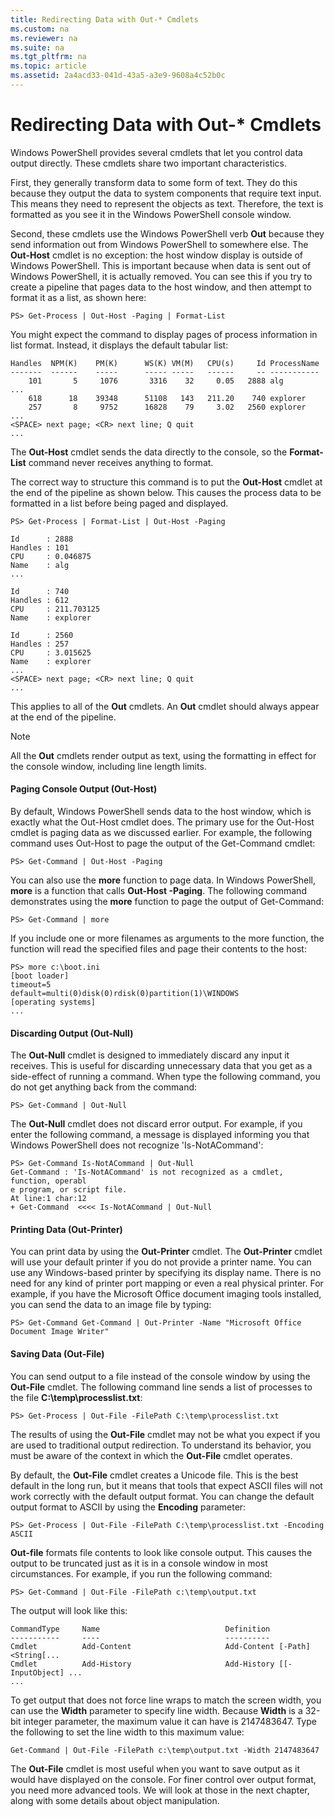 ```yaml
---
title: Redirecting Data with Out-* Cmdlets
ms.custom: na
ms.reviewer: na
ms.suite: na
ms.tgt_pltfrm: na
ms.topic: article
ms.assetid: 2a4acd33-041d-43a5-a3e9-9608a4c52b0c
---
```

# Redirecting Data with Out-* Cmdlets
Windows PowerShell provides several cmdlets that let you control data output directly. These cmdlets share two important characteristics.

First, they generally transform data to some form of text. They do this because they output the data to system components that require text input. This means they need to represent the objects as text. Therefore, the text is formatted as you see it in the Windows PowerShell console window.

Second, these cmdlets use the Windows PowerShell verb **Out** because they send information out from Windows PowerShell to somewhere else. The **Out\-Host** cmdlet is no exception: the host window display is outside of Windows PowerShell. This is important because when data is sent out of Windows PowerShell, it is actually removed. You can see this if you try to create a pipeline that pages data to the host window, and then attempt to format it as a list, as shown here:

```
PS> Get-Process | Out-Host -Paging | Format-List
```

You might expect the command to display pages of process information in list format. Instead, it displays the default tabular list:

```
Handles  NPM(K)    PM(K)      WS(K) VM(M)   CPU(s)     Id ProcessName
-------  ------    -----      ----- -----   ------     -- -----------
    101       5     1076       3316    32     0.05   2888 alg
...
    618      18    39348      51108   143   211.20    740 explorer
    257       8     9752      16828    79     3.02   2560 explorer
...
<SPACE> next page; <CR> next line; Q quit
...
```

The **Out\-Host** cmdlet sends the data directly to the console, so the **Format\-List** command never receives anything to format.

The correct way to structure this command is to put the **Out\-Host** cmdlet at the end of the pipeline as shown below. This causes the process data to be formatted in a list before being paged and displayed.

```
PS> Get-Process | Format-List | Out-Host -Paging

Id      : 2888
Handles : 101
CPU     : 0.046875
Name    : alg
...

Id      : 740
Handles : 612
CPU     : 211.703125
Name    : explorer

Id      : 2560
Handles : 257
CPU     : 3.015625
Name    : explorer
...
<SPACE> next page; <CR> next line; Q quit
...
```

This applies to all of the **Out** cmdlets. An **Out** cmdlet should always appear at the end of the pipeline.

> [!NOTE]
> All the **Out** cmdlets render output as text, using the formatting in effect for the console window, including line length limits.

#### Paging Console Output (Out\-Host)
By default, Windows PowerShell sends data to the host window, which is exactly what the Out\-Host cmdlet does. The primary use for the Out\-Host cmdlet is paging data as we discussed earlier. For example, the following command uses Out\-Host to page the output of the Get\-Command cmdlet:

```
PS> Get-Command | Out-Host -Paging
```

You can also use the **more** function to page data. In Windows PowerShell, **more** is a function that calls **Out\-Host \-Paging**. The following command demonstrates using the **more** function to page the output of Get\-Command:

```
PS> Get-Command | more
```

If you include one or more filenames as arguments to the more function, the function will read the specified files and page their contents to the host:

```
PS> more c:\boot.ini
[boot loader]
timeout=5
default=multi(0)disk(0)rdisk(0)partition(1)\WINDOWS
[operating systems]
...
```

#### Discarding Output (Out\-Null)
The **Out\-Null** cmdlet is designed to immediately discard any input it receives. This is useful for discarding unnecessary data that you get as a side\-effect of running a command. When type the following command, you do not get anything back from the command:

```
PS> Get-Command | Out-Null
```

The **Out\-Null** cmdlet does not discard error output. For example, if you enter the following command, a message is displayed informing you that Windows PowerShell does not recognize 'Is\-NotACommand':

```
PS> Get-Command Is-NotACommand | Out-Null
Get-Command : 'Is-NotACommand' is not recognized as a cmdlet, function, operabl
e program, or script file.
At line:1 char:12
+ Get-Command  <<<< Is-NotACommand | Out-Null
```

#### Printing Data (Out\-Printer)
You can print data by using the **Out\-Printer** cmdlet. The **Out\-Printer** cmdlet will use your default printer if you do not provide a printer name. You can use any Windows\-based printer by specifying its display name. There is no need for any kind of printer port mapping or even a real physical printer. For example, if you have the Microsoft Office document imaging tools installed, you can send the data to an image file by typing:

```
PS> Get-Command Get-Command | Out-Printer -Name "Microsoft Office Document Image Writer"
```

#### Saving Data (Out\-File)
You can send output to a file instead of the console window by using the **Out\-File** cmdlet. The following command line sends a list of processes to the file **C:\\temp\\processlist.txt**:

```
PS> Get-Process | Out-File -FilePath C:\temp\processlist.txt
```

The results of using the **Out\-File** cmdlet may not be what you expect if you are used to traditional output redirection. To understand its behavior, you must be aware of the context in which the **Out\-File** cmdlet operates.

By default, the **Out\-File** cmdlet creates a Unicode file. This is the best default in the long run, but it means that tools that expect ASCII files will not work correctly with the default output format. You can change the default output format to ASCII by using the **Encoding** parameter:

```
PS> Get-Process | Out-File -FilePath C:\temp\processlist.txt -Encoding ASCII
```

**Out\-file** formats file contents to look like console output. This causes the output to be truncated just as it is in a console window in most circumstances. For example, if you run the following command:

```
PS> Get-Command | Out-File -FilePath c:\temp\output.txt
```

The output will look like this:

```
CommandType     Name                            Definition                     
-----------     ----                            ----------                     
Cmdlet          Add-Content                     Add-Content [-Path] <String[...
Cmdlet          Add-History                     Add-History [[-InputObject] ...
...
```

To get output that does not force line wraps to match the screen width, you can use the **Width** parameter to specify line width. Because **Width** is a 32\-bit integer parameter, the maximum value it can have is 2147483647. Type the following to set the line width to this maximum value:

```
Get-Command | Out-File -FilePath c:\temp\output.txt -Width 2147483647
```

The **Out\-File** cmdlet is most useful when you want to save output as it would have displayed on the console. For finer control over output format, you need more advanced tools. We will look at those in the next chapter, along with some details about object manipulation.

